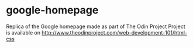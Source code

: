 # google-homepage
Replica of the Google homepage made as part of The Odin Project
Project is available on http://www.theodinproject.com/web-development-101/html-css

